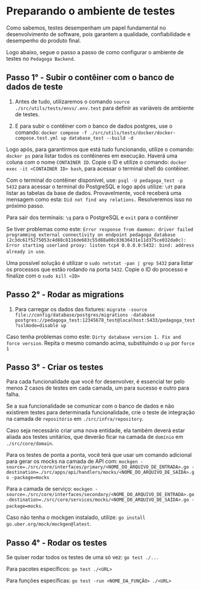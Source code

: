 # Preparando o ambiente de testes

Como sabemos, testes desempenham um papel fundamental no desenvolvimento de software, pois garantem a qualidade, confiabilidade e desempenho do produto final.

Logo abaixo, segue o passo a passo de como configurar o ambiente de testes no `Pedagoga Backend`.

## Passo 1° - Subir o contêiner com o banco de dados de teste

1. Antes de tudo, utilizaremos o comando `source ./src/utils/tests/envs/.env.test` para definir as variáveis de ambiente de testes.

2. E para subir o contêiner com o banco de dados postgres, use o comando: `docker compose -f ./src/utils/tests/docker/docker-compose.test.yml up database_test --build -d`

Logo após, para garantirmos que está tudo funcionando, utilize o comando: `docker ps` para listar todos os contêineres em execução. Haverá uma coluna com o nome `CONTAINER ID`. Copie o ID e utilize o comando: `docker exec -it <CONTAINER ID> bash`, para acessar o terminal shell do contêiner.

Com o terminal do contêiner disponível, use: `psql -U pedagoga_test -p 5432` para acessar o terminal do PostgreSQL e logo após utilize: `\dt` para listar as tabelas da base de dados. Provavelmente, você receberá uma mensagem como esta: `Did not find any relations.` Resolveremos isso no próximo passo.

Para sair dos terminais: `\q` para o PostgreSQL e `exit` para o contêiner

Se tiver problemas como este: `Error response from daemon: driver failed programming external connectivity on endpoint pedagoga_database (2c3dc61f5275053c4d88c8116de683c55d88a00c83636431e11d375ce032da0c): Error starting userland proxy: listen tcp4 0.0.0.0:5432: bind: address already in use`.

Uma possível solução é utilizar o `sudo netstat -pan | grep 5432` para listar os processos que estão rodando na porta `5432`. Copie o ID do processo e finalize com o `sudo kill <ID>`

## Passo 2° - Rodar as migrations

1. Para carregar os dados das fixtures: `migrate -source file://config/database/postgres/migrations -database postgres://pedagoga_test:12345678_test@localhost:5433/pedagoga_test?sslmode=disable up`

Caso tenha problemas como este: `Dirty database version 1. Fix and force version`. Repita o mesmo comando acima, substituindo o `up` por `force 1`

## Passo 3° - Criar os testes

Para cada funcionalidade que você for desenvolver, é essencial ter pelo menos 2 casos de testes em cada camada, um para sucesso e outro para falha.

Se a sua funcionalidade se comunicar com o banco de dados e não existirem testes para determinada funcionalidade, crie o teste de integração na camada de `repositório` em `./src/infra/repository`.

Caso seja necessário criar uma nova entidade, ela também deverá estar aliada aos testes unitários, que deverão ficar na camada de `domínio` em `./src/core/domain`.

Para os testes de ponta a ponta, você terá que usar um comando adicional para gerar os mocks na camada de API com: `mockgen -source=./src/core/interfaces/primary/<NOME_DO_ARQUIVO_DE_ENTRADA>.go -destination=./src/apps/api/handlers/mocks/<NOME_DO_ARQUIVO_DE_SAÍDA>.go -package=mocks`

Para a camada de serviço: `mockgen -source=./src/core/interfaces/secondary/<NOME_DO_ARQUIVO_DE_ENTRADA>.go -destination=./src/core/services/mocks/<NOME_DO_ARQUIVO_DE_SAÍDA>.go -package=mocks`.

Caso não tenha o mockgen instalado, utilize: `go install go.uber.org/mock/mockgen@latest`.

## Passo 4° - Rodar os testes

Se quiser rodar todos os testes de uma só vez: `go test ./...`

Para pacotes específicos: `go test ./<URL>`

Para funções específicas: `go test -run <NOME_DA_FUNÇÃO> ./<URL>`
